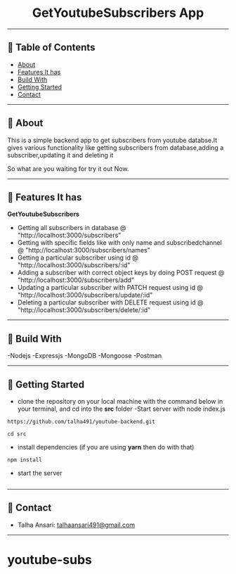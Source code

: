 <div align="center">

# GetYoutubeSubscribers App

</div>

---

## 📕 Table of Contents

- [About](#-about)
- [Features It has](#-features-it-has)
- [Build With](#-build-with)
- [Getting Started](#-getting-started)
- [Contact](#-contact)

---

## 📖 About

This is a simple backend app to get subscribers from youtube databse.It gives various functionality like getting subscribers from database,adding a subscriber,updating it and deleting it


So what are you waiting for try it out Now.

---


## 🚀 Features It has

**GetYoutubeSubscribers**

- Getting all subscribers in database @ "http://localhost:3000/subscribers"
- Getting with specific fields like with only name and subscribedchannel @ "http://localhost:3000/subscribers/names"
- Getting a particular subscriber using id @ "http://localhost:3000/subscribers/:id"
- Adding a subscriber with correct object keys by doing POST request @ "http://localhost:3000/subscribers/add"
- Updating a particular subscriber with PATCH request using id @ "http://localhost:3000/subscribers/update/:id"
- Deleting a particular subscriber with DELETE request using id @ "http://localhost:3000/subscribers/delete/:id"




---

## 🚀 Build With

-Nodejs
-Expressjs
-MongoDB
-Mongoose
-Postman


---

## 🔌 Getting Started

- clone the repository on your local machine with the command below in your terminal, and cd into the **src** folder
-Start server with node index.js
```
https://github.com/talha491/youtube-backend.git

cd src
```

- install dependencies (if you are using **yarn** then do with that)

```
npm install
```

- start the server

```

```

---

## 🤝 Contact

- Talha Ansari: talhaansari491@gmail.com


---
# youtube-subs
